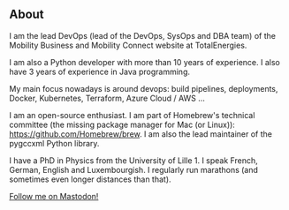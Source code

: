 ## About

I am the lead DevOps (lead of the DevOps, SysOps and DBA team) of the Mobility Business and Mobility Connect website at TotalEnergies.

I am also a Python developer with more than 10 years of experience. I also have 3 years of experience in Java programming.

My main focus nowadays is around devops: build pipelines, deployments, Docker, Kubernetes, Terraform, Azure Cloud / AWS ...

I am an open-source enthusiast. I am part of Homebrew's technical committee (the missing package manager for Mac (or Linux)): https://github.com/Homebrew/brew. I am also the lead maintainer of the pygccxml Python library.

I have a PhD in Physics from the University of Lille 1. I speak French, German, English and Luxembourgish. I regularly run marathons (and sometimes even longer distances than that).

<a href="https://mastodon.imichka.me/@imichka" rel="me">Follow me on Mastodon!</a>

